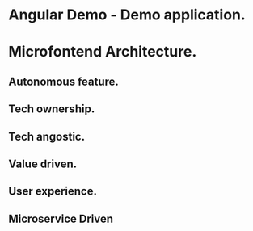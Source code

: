 # Angular Demo - Demo application.
# Microfontend Architecture.
## Autonomous feature.
## Tech ownership.
## Tech angostic.
## Value driven.
## User experience.
## Microservice Driven

